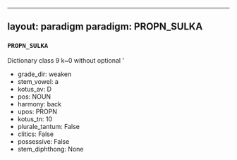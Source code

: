 
---
layout: paradigm
paradigm: PROPN_SULKA
---
### ` PROPN_SULKA `

Dictionary class 9 k~0 without optional ’
* grade_dir: weaken
* stem_vowel: a
* kotus_av: D
* pos: NOUN
* harmony: back
* upos: PROPN
* kotus_tn: 10
* plurale_tantum: False
* clitics: False
* possessive: False
* stem_diphthong: None
